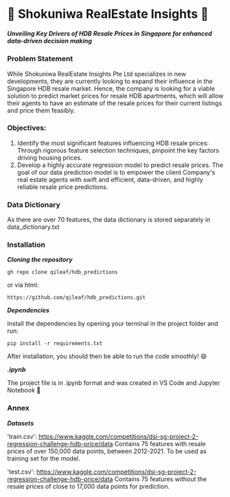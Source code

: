 # :house_with_garden: Shokuniwa RealEstate Insights :house_with_garden:
##### Unveiling Key Drivers of HDB Resale Prices in Singapore for enhanced data-driven decision making

### Problem Statement
While Shokuniwa RealEstate Insights Pte Ltd specializes in new developments, they are currently looking to expand their influence in the Singapore HDB resale market. Hence, the company is looking for a viable solution to predict market prices for resale HDB apartments, which will allow their agents to have an estimate of the resale prices for their current listings and price them feasibly.

### Objectives:
1. Identify the most significant features influencing HDB resale prices: Through rigorous feature selection techniques, pinpoint the key factors driving housing prices.
2. Develop a highly accurate regression model to predict resale prices. The goal of our data prediction model is to empower the client Company's real estate agents with swift and efficient, data-driven, and highly reliable resale price predictions.

### Data Dictionary

As there are over 70 features, the data dictionary is stored separately in data_dictionary.txt

### Installation

***Cloning the repository***

`gh repo clone qileaf/hdb_predictions`

or via html:

`https://github.com/qileaf/hdb_predictions.git`

***Dependencies***

Install the dependencies by opening your terminal in the project folder and run:

`pip install -r requirements.txt`

After installation, you should then be able to run the code smoothly! :smile:

***.ipynb***

The project file is in .ipynb format and was created in VS Code and Jupyter Notebook :book:

### Annex

***Datasets***

'train.csv': https://www.kaggle.com/competitions/dsi-sg-project-2-regression-challenge-hdb-price/data
Contains 75 features with resale prices of over 150,000 data points, between 2012-2021. To be used as training set for the model.

'test.csv': https://www.kaggle.com/competitions/dsi-sg-project-2-regression-challenge-hdb-price/data
Contains 75 features without the resale prices of close to 17,000 data points for prediction.